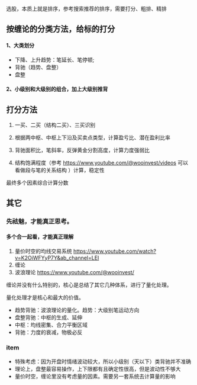选股，本质上就是排序，参考搜索推荐的排序，需要打分、粗排、精排

## 按缠论的分类方法，给标的打分

#### 1、大类划分

- 下降、上升趋势：笔延长、笔停顿;
- 背驰（趋势、盘整）
- 盘整

#### 2、小级别和大级别的组合，加上大级别推背

## 打分方法

1. 一买、二买（结构二买）、三买识别

2. 根据两中枢、中枢上下沿及买卖点类型，计算盈亏比、潜在盈利比率

3. 背驰面积比，笔斜率，反弹黄金分割高度，计算力度强弱比

4. 结构饱满程度（参考 https://www.youtube.com/@wooinvest/videos 可以看做段与笔的关系结构 ）计算，稳定性

最终多个因素综合计算分数

## 其它

### 先祛魅，才能真正思考。

#### 多个合一起看，才能真正理解

1. 量价时空的均线交易系统 https://www.youtube.com/watch?v=K2OiWFYyP7Y&ab_channel=LEI
2. 缠论
3. 波浪理论 https://www.youtube.com/@wooinvest/

缠论并没有什么特别的，核心是总结了其它几种体系，进行了量化处理。

量化处理才是核心和最大的价值。

- 趋势背驰：波浪理论的量化。趋势：大级别笔运动方向
- 盘整背驰：中枢的生成、延伸
- 中枢：均线密集、合力平衡区域
- 背驰：力度的衰减，物极必反

### item

- 特殊考虑：因为开盘时情绪波动较大，所以小级别（天以下）类背驰并不准确
- 理论上，盘整最容易操作，上下限都有且确定性很高，但是波动性不够大
- 量价时空，缠论里没有考虑量的因素。需要另一套系统去计算量的影响

